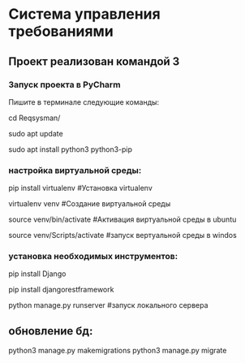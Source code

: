 # Система управления требованиями
## Проект реализован командой 3

### Запуск проекта в PyCharm
Пишите в терминале следующие команды:

cd Reqsysman/

sudo apt update

sudo apt install python3 python3-pip

### настройка виртуальной среды:
pip install virtualenv    #Установка virtualenv

virtualenv venv   #Создание виртуальной среды

source venv/bin/activate    #Активация виртуальной среды в ubuntu

source venv/Scripts/activate    #запуск вертуальной среды в windos

### установка необходимых инструментов:

pip install Django

pip install djangorestframework


python manage.py runserver    #запуск локального сервера


## обновление бд:

python3 manage.py makemigrations
python3 manage.py migrate
